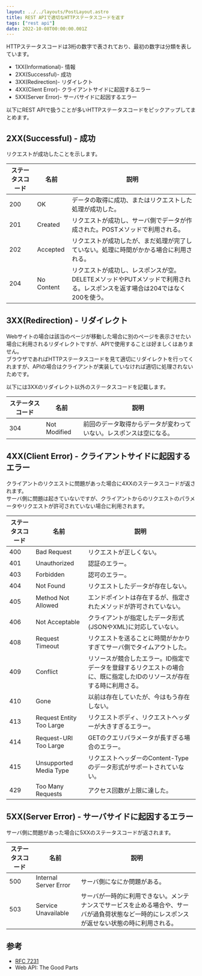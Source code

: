 ```yaml
---
layout: ../../layouts/PostLayout.astro
title: REST APIで適切なHTTPステータスコードを返す
tags: ["rest api"]
date: 2022-10-08T00:00:00.001Z
---
```


HTTPステータスコードは3桁の数字で表されており、最初の数字は分類を表しています。

- 1XX(Informational)- 情報
- 2XX(Successful)- 成功
- 3XX(Redirection)- リダイレクト
- 4XX(Client Error)- クライアントサイドに起因するエラー
- 5XX(Server Error)- サーバサイドに起因するエラー

以下にREST APIで扱うことが多いHTTPステータスコードをピックアップしてまとめます。

## 2XX(Successful) - 成功
リクエストが成功したことを示します。

|ステータスコード|名前|説明|
|----|----|----|
|200|OK|データの取得に成功、またはリクエストした処理が成功した。|
|201|Created|リクエストが成功し、サーバ側でデータが作成された。POSTメソッドで利用される。|
|202|Accepted|リクエストが成功したが、まだ処理が完了していない。処理に時間がかかる場合に利用される。|
|204|No Content|リクエストが成功し、レスポンスが空。DELETEメソッドやPUTメソッドで利用される。レスポンスを返す場合は204ではなく200を使う。|

## 3XX(Redirection) - リダイレクト
Webサイトの場合は該当のページが移動した場合に別のページを表示させたい場合に利用されるリダイレクトですが、APIで使用することは好ましくはありません。  
ブラウザであればHTTPステータスコードを見て適切にリダイレクトを行ってくれますが、APIの場合はクライアントが実装していなければ適切に処理されないためです。

以下には3XXのリダイレクト以外のステータスコードを記載します。

|ステータスコード|名前|説明|
|----|----|----|
|304|Not Modified|前回のデータ取得からデータが変わっていない。レスポンスは空になる。|

## 4XX(Client Error) - クライアントサイドに起因するエラー
クライアントのリクエストに問題があった場合に4XXのステータスコードが返されます。  
サーバ側に問題は起きていないですが、クライアントからのリクエストのパラメータやリクエストが許可されていない場合に利用されます。

|ステータスコード|名前|説明|
|----|----|----|
|400|Bad Request|リクエストが正しくない。|
|401|Unauthorized|認証のエラー。|
|403|Forbidden|認可のエラー。|
|404|Not Found|リクエストしたデータが存在しない。|
|405|Method Not Allowed|エンドポイントは存在するが、指定されたメソッドが許可されていない。|
|406|Not Acceptable|クライアントが指定したデータ形式(JSONやXML)に対応していない。|
|408|Request Timeout|リクエストを送ることに時間がかかりすぎてサーバ側でタイムアウトした。|
|409|Conflict|リソースが競合したエラー。ID指定でデータを登録するリクエストの場合に、既に指定したIDのリソースが存在する時に利用さる。|
|410|Gone|以前は存在していたが、今はもう存在しない。|
|413|Request Entity Too Large|リクエストボディ、リクエストヘッダーが大きすぎるエラー。|
|414|Request-URI Too Large|GETのクエリパラメータが長すぎる場合のエラー。|
|415|Unsupported Media Type|リクエストヘッダーのContent-Typeのデータ形式がサポートされていない。|
|429|Too Many Requests|アクセス回数が上限に達した。|

## 5XX(Server Error) - サーバサイドに起因するエラー
サーバ側に問題があった場合に5XXのステータスコードが返されます。

|ステータスコード|名前|説明|
|----|----|----|
|500|Internal Server Error|サーバ側になにか問題がある。|
|503|Service Unavailable|サーバが一時的に利用できない。メンテナンスでサービスを止める場合や、サーバが過負荷状態など一時的にレスポンスが返せない状態の時に利用される。|

## 参考
- <a href="https://datatracker.ietf.org/doc/html/rfc7231" target="_blank">RFC 7231</a>
- Web API: The Good Parts
